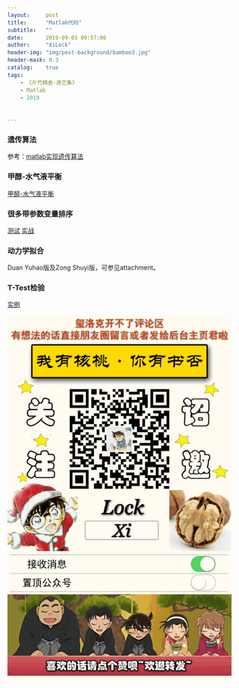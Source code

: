 ```yaml
---
layout:     post
title:      "Matlab代码"
subtitle:   ""
date:       2019-09-03 09:57:00
author:     "XiLock"
header-img: "img/post-background/bamboo3.jpg"
header-mask: 0.3
catalog:    true
tags:
    - 《斤竹精舍·游艺集》
    - Matlab
    - 2019


---
```


### 遗传算法
参考：[matlab实现遗传算法](http://wenku.baidu.com/link?url=jXQJclTtA9zI-ooxqSbWYrdE4aQiOCtYqNuisHDmbaD2ZO_hz27Juy4YWXH6IQAKsmRZbnZbWCWBcGc1MRXeeIn6uc4_4vyV55lscshdZGu)  

### 甲醇-水气液平衡
[甲醇-水气液平衡](https://molakirlee.github.io/attachment/matlab/methanl-water_V-L-balance.m)  


### 很多带参数变量排序
[测试](https://molakirlee.github.io/attachment/matlab/rank/Rank.m)
[实战](https://molakirlee.github.io/attachment/matlab/rank/Rank2.m)

### 动力学拟合
Duan Yuhao版及Zong Shuyi版，可参见attachment。

### T-Test检验
[实例](https://molakirlee.github.io/attachment/matlab/TTest.m)


![](/img/wc-tail.GIF)
